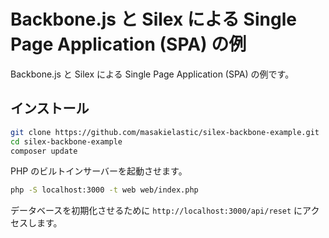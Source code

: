 
Backbone.js と Silex による Single Page Application (SPA) の例
=============================================================

Backbone.js と Silex による Single Page Application (SPA) の例です。


インストール
-----------

```bash
git clone https://github.com/masakielastic/silex-backbone-example.git
cd silex-backbone-example
composer update
```

PHP のビルトインサーバーを起動させます。

```bash
php -S localhost:3000 -t web web/index.php
```

データベースを初期化させるために `http://localhost:3000/api/reset` にアクセスします。